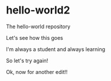 # hello-world2
The hello-world repository

Let's see how this goes

I'm always a student and always learning

So let's try again!



Ok, now for another edit!!